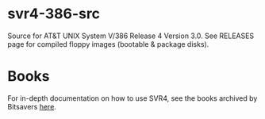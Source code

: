 # svr4-386-src
Source for AT&amp;T UNIX System V/386 Release 4 Version 3.0. See RELEASES page for compiled floppy images (bootable & package disks).

# Books
For in-depth documentation on how to use SVR4, see the books archived by Bitsavers [here](http://www.bitsavers.org/pdf/att/unix/System_V_Release_4/).

